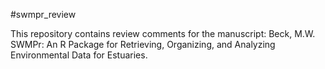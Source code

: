 #swmpr_review

This repository contains review comments for the manuscript: Beck, M.W. SWMPr: An R Package for Retrieving, Organizing, and
Analyzing Environmental Data for Estuaries.



